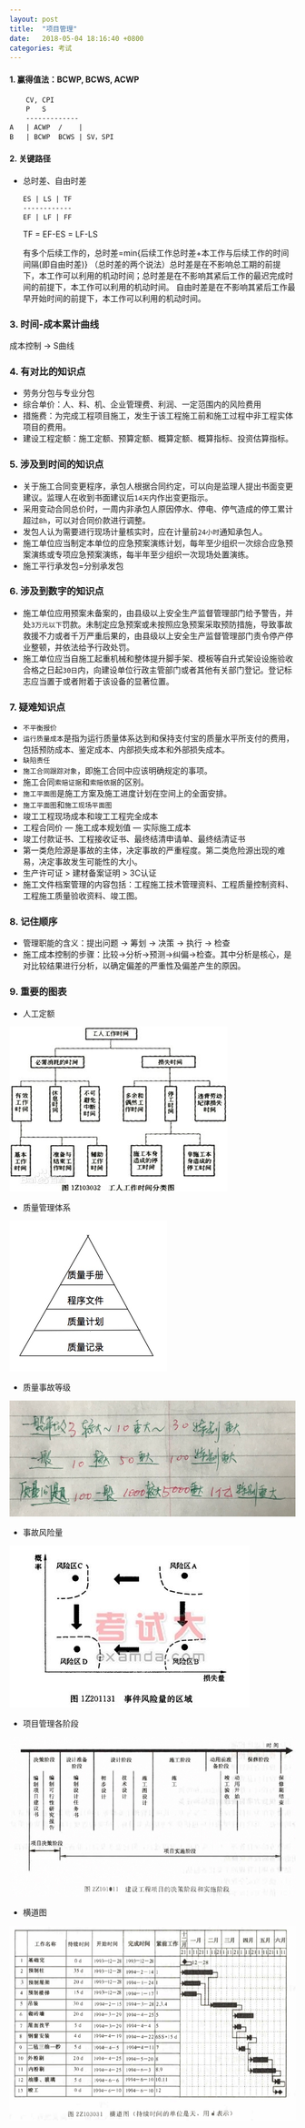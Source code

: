 ```yaml
---
layout: post
title:  "项目管理"
date:   2018-05-04 18:16:40 +0800
categories: 考试
---
```



#### 1.  赢得值法：BCWP, BCWS, ACWP

```
    CV, CPI		
    P	S	
    -------------
A   | ACWP  /    |
B   | BCWP  BCWS | SV，SPI
```

<!--more-->

#### 2. 关键路径
- 总时差、自由时差

    ```
    ES | LS | TF 
    ------------
    EF | LF | FF
    ```
    TF = EF-ES = LF-LS

    有多个后续工作的，总时差=min{后续工作总时差+本工作与后续工作的时间间隔(即自由时差)}
    （总时差的两个说法）总时差是在不影响总工期的前提下，本工作可以利用的机动时间；总时差是在不影响其紧后工作的最迟完成时间的前提下，本工作可以利用的机动时间。
    自由时差是在不影响其紧后工作最早开始时间的前提下，本工作可以利用的机动时间。
    
### 3. 时间-成本累计曲线
成本控制 -> S曲线
### 4. **有对比的知识点**
- 劳务分包与专业分包
- 综合单价：人、料、机、企业管理费、利润、一定范围内的风险费用
- 措施费：为完成工程项目施工，发生于该工程施工前和施工过程中非工程实体项目的费用。
- 建设工程定额：施工定额、预算定额、概算定额、概算指标、投资估算指标。

### 5. **涉及到时间的知识点**
- 关于施工合同变更程序，承包人根据合同约定，可以向是监理人提出书面变更建议。监理人在收到书面建议后`14天`内作出变更指示。
- 采用变动合同总价时，一周内非承包人原因停水、停电、停气造成的停工累计超过`8h`，可以对合同价款进行调整。
- 发包人认为需要进行现场计量核实时，应在计量前`24小时`通知承包人。
- 施工单位应当制定本单位的应急预案演练计划，每年至少组织一次综合应急预案演练或专项应急预案演练，每半年至少组织一次现场处置演练。
- 施工平行承发包=分别承发包

### 6. 涉及到数字的知识点
- 施工单位应用预案未备案的，由县级以上安全生产监督管理部门给予警告，并处`3万元以下`罚款。未制定应急预案或未按照应急预案采取预防措施，导致事故救援不力或者千万严重后果的，由县级以上安全生产监督管理部门责令停产停业整顿，并依法给予行政处罚。
- 施工单位应当自施工起重机械和整体提升脚手架、模板等自升式架设设施验收合格之日起`30日`内，向建设单位行政主管部门或者其他有关部门登记。登记标志应当置于或者附着于该设备的显著位置。

### 7. 疑难知识点
- `不平衡报价`
- `运行质量成本`是指为运行质量体系达到和保持支付宝的质量水平所支付的费用，包括预防成本、鉴定成本、内部损失成本和外部损失成本。
- `缺陷责任`
- `施工合同跟踪对象`，即施工合同中应该明确规定的事项。
- 施工合同`索赔证据`和`索赔依据`的区别。
- `施工平面图`是施工方案及施工进度计划在空间上的全面安排。
- `施工平面图`和`施工现场平面图`
- 竣工工程现场成本和竣工工程完全成本
- 工程合同价 — 施工成本规划值 — 实际施工成本
- 竣工付款证书、工程接收证书、最终结清申请单、最终结清证书
- 第一类危险源是事故的主体，决定事故的严重程度。第二类危险源出现的难易，决定事故发生可能性的大小。
- 生产许可证 > 建材备案证明 > 3C认证
- 施工文件档案管理的内容包括：工程施工技术管理资料、工程质量控制资料、工程施工质量验收资料、竣工图。

### 8. 记住顺序
- 管理职能的含义：提出问题 -> 筹划 -> 决策 -> 执行 -> 检查
- 施工成本控制的步骤：比较->分析->预测->纠偏->检查。其中分析是核心，是对比较结果进行分析，以确定偏差的严重性及偏差产生的原因。

### 9. 重要的图表

- 人工定额

 ![](/assets/images/15253999938211.jpg)

- 质量管理体系

![](/assets/images/15254000206224.jpg)


- 质量事故等级

![](/assets/images/15254000290868.jpg)

- 事故风险量

![](/assets/images/15254000428284.jpg)


- 项目管理各阶段

![](/assets/images/15254000512099.jpg)


- 横道图

![](/assets/images/15254000589608.jpg)



